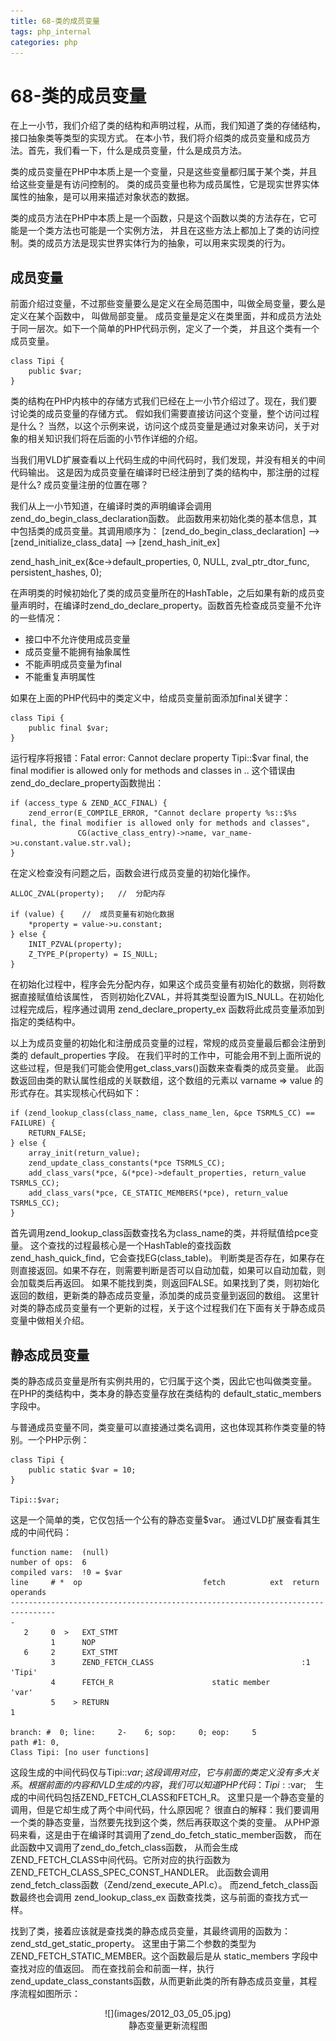 ```yaml
---
title: 68-类的成员变量
tags: php_internal
categories: php
---
```


# 68-类的成员变量
在上一小节，我们介绍了类的结构和声明过程，从而，我们知道了类的存储结构，接口抽象类等类型的实现方式。 在本小节，我们将介绍类的成员变量和成员方法。首先，我们看一下，什么是成员变量，什么是成员方法。

类的成员变量在PHP中本质上是一个变量，只是这些变量都归属于某个类，并且给这些变量是有访问控制的。 类的成员变量也称为成员属性，它是现实世界实体属性的抽象，是可以用来描述对象状态的数据。

类的成员方法在PHP中本质上是一个函数，只是这个函数以类的方法存在，它可能是一个类方法也可能是一个实例方法， 并且在这些方法上都加上了类的访问控制。类的成员方法是现实世界实体行为的抽象，可以用来实现类的行为。
## 成员变量

前面介绍过变量，不过那些变量要么是定义在全局范围中，叫做全局变量，要么是定义在某个函数中， 叫做局部变量。 成员变量是定义在类里面，并和成员方法处于同一层次。如下一个简单的PHP代码示例，定义了一个类， 并且这个类有一个成员变量。

    class Tipi {
        public $var;
    }

类的结构在PHP内核中的存储方式我们已经在上一小节介绍过了。现在，我们要讨论类的成员变量的存储方式。 假如我们需要直接访问这个变量，整个访问过程是什么？ 当然，以这个示例来说，访问这个成员变量是通过对象来访问，关于对象的相关知识我们将在后面的小节作详细的介绍。

当我们用VLD扩展查看以上代码生成的中间代码时，我们发现，并没有相关的中间代码输出。 这是因为成员变量在编译时已经注册到了类的结构中，那注册的过程是什么? 成员变量注册的位置在哪？

我们从上一小节知道，在编译时类的声明编译会调用zend_do_begin_class_declaration函数。 此函数用来初始化类的基本信息，其中包括类的成员变量。其调用顺序为： [zend_do_begin_class_declaration] --> [zend_initialize_class_data] --> [zend_hash_init_ex]

zend_hash_init_ex(&ce->default_properties, 0, NULL, zval_ptr_dtor_func, persistent_hashes, 0);

在声明类的时候初始化了类的成员变量所在的HashTable，之后如果有新的成员变量声明时，在编译时zend_do_declare_property。函数首先检查成员变量不允许的一些情况：

- 接口中不允许使用成员变量
- 成员变量不能拥有抽象属性
- 不能声明成员变量为final
- 不能重复声明属性

如果在上面的PHP代码中的类定义中，给成员变量前面添加final关键字：

    class Tipi {
        public final $var;
    }

运行程序将报错：Fatal error: Cannot declare property Tipi::$var final, the final modifier is allowed only for methods and classes in .. 这个错误由zend_do_declare_property函数抛出：

    if (access_type & ZEND_ACC_FINAL) {
        zend_error(E_COMPILE_ERROR, "Cannot declare property %s::$%s final, the final modifier is allowed only for methods and classes",
                   CG(active_class_entry)->name, var_name->u.constant.value.str.val);
    }

在定义检查没有问题之后，函数会进行成员变量的初始化操作。

    ALLOC_ZVAL(property);   //  分配内存

    if (value) {    //  成员变量有初始化数据
        *property = value->u.constant;
    } else {
        INIT_PZVAL(property);
        Z_TYPE_P(property) = IS_NULL;
    }

在初始化过程中，程序会先分配内存，如果这个成员变量有初始化的数据，则将数据直接赋值给该属性， 否则初始化ZVAL，并将其类型设置为IS_NULL。在初始化过程完成后，程序通过调用 zend_declare_property_ex 函数将此成员变量添加到指定的类结构中。

以上为成员变量的初始化和注册成员变量的过程，常规的成员变量最后都会注册到类的 default_properties 字段。 在我们平时的工作中，可能会用不到上面所说的这些过程，但是我们可能会使用get_class_vars()函数来查看类的成员变量。 此函数返回由类的默认属性组成的关联数组，这个数组的元素以 varname => value 的形式存在。其实现核心代码如下：

    if (zend_lookup_class(class_name, class_name_len, &pce TSRMLS_CC) == FAILURE) {
        RETURN_FALSE;
    } else {
        array_init(return_value);
        zend_update_class_constants(*pce TSRMLS_CC);
        add_class_vars(*pce, &(*pce)->default_properties, return_value TSRMLS_CC);
        add_class_vars(*pce, CE_STATIC_MEMBERS(*pce), return_value TSRMLS_CC);
    }

首先调用zend_lookup_class函数查找名为class_name的类，并将赋值给pce变量。 这个查找的过程最核心是一个HashTable的查找函数zend_hash_quick_find，它会查找EG(class_table)。 判断类是否存在，如果存在则直接返回。如果不存在，则需要判断是否可以自动加载，如果可以自动加载，则会加载类后再返回。 如果不能找到类，则返回FALSE。如果找到了类，则初始化返回的数组，更新类的静态成员变量，添加类的成员变量到返回的数组。 这里针对类的静态成员变量有一个更新的过程，关于这个过程我们在下面有关于静态成员变量中做相关介绍。
## 静态成员变量

类的静态成员变量是所有实例共用的，它归属于这个类，因此它也叫做类变量。 在PHP的类结构中，类本身的静态变量存放在类结构的 default_static_members 字段中。

与普通成员变量不同，类变量可以直接通过类名调用，这也体现其称作类变量的特别。一个PHP示例：

    class Tipi {
        public static $var = 10;
    }

    Tipi::$var;

这是一个简单的类，它仅包括一个公有的静态变量$var。 通过VLD扩展查看其生成的中间代码：

    function name:  (null)
    number of ops:  6
    compiled vars:  !0 = $var
    line     # *  op                           fetch          ext  return  operands
    --------------------------------------------------------------------------------
    -
       2     0  >   EXT_STMT
             1      NOP
       6     2      EXT_STMT
             3      ZEND_FETCH_CLASS                                 :1      'Tipi'
             4      FETCH_R                      static member               'var'
             5    > RETURN                                                   1

    branch: #  0; line:     2-    6; sop:     0; eop:     5
    path #1: 0,
    Class Tipi: [no user functions]

这段生成的中间代码仅与Tipi::$var;这段调用对应，它与前面的类定义没有多大关系。 根据前面的内容和VLD生成的内容，我们可以知道PHP代码：Tipi::$var;　生成的中间代码包括ZEND_FETCH_CLASS和FETCH_R。 这里只是一个静态变量的调用，但是它却生成了两个中间代码，什么原因呢？ 很直白的解释：我们要调用一个类的静态变量，当然要先找到这个类，然后再获取这个类的变量。 从PHP源码来看，这是由于在编译时其调用了zend_do_fetch_static_member函数， 而在此函数中又调用了zend_do_fetch_class函数， 从而会生成ZEND_FETCH_CLASS中间代码。它所对应的执行函数为 ZEND_FETCH_CLASS_SPEC_CONST_HANDLER。 此函数会调用zend_fetch_class函数（Zend/zend_execute_API.c）。 而zend_fetch_class函数最终也会调用 zend_lookup_class_ex 函数查找类，这与前面的查找方式一样。

找到了类，接着应该就是查找类的静态成员变量，其最终调用的函数为：zend_std_get_static_property。 这里由于第二个参数的类型为 ZEND_FETCH_STATIC_MEMBER。这个函数最后是从 static_members 字段中查找对应的值返回。 而在查找前会和前面一样，执行zend_update_class_constants函数，从而更新此类的所有静态成员变量，其程序流程如图所示：

<center>
![](images/2012_03_05_05.jpg)
</center>

<center>
静态变量更新流程图
</center>
